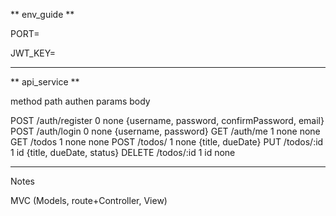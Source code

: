 ** env_guide **

PORT=

JWT_KEY=

---------

** api_service **

method        path              authen     params      body 

POST          /auth/register       0        none        {username, password, confirmPassword, email}
POST          /auth/login          0        none        {username, password}
GET           /auth/me             1        none        none
GET           /todos               1        none        none
POST          /todos/              1        none        {title, dueDate}
PUT           /todos/:id           1        id          {title, dueDate, status}
DELETE        /todos/:id           1        id          none






---------

Notes

MVC (Models, route+Controller, View)

